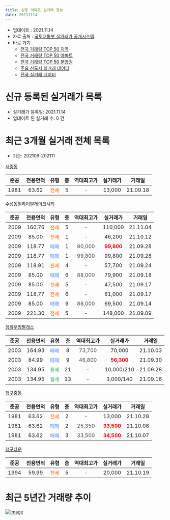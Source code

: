```yaml
---
title: 상동 아파트 실거래 정보
date: 20211114
---
```


* 업데이트 : 2021.11.14
* 자료 출처 : [국토교통부 실거래가 공개시스템](http://rt.molit.go.kr)
* 바로 가기
    * [전국 거래량 TOP 50 지역](https://apt-info.github.io/apt-trade-info/tr)
    * [전국 거래량 TOP 50 아파트](https://apt-info.github.io/apt-trade-info/ta)
    * [전국 거래량 TOP 50 분양권](https://apt-info.github.io/apt-trade-info/tb)
    * [주요 신도시 실거래 데이터](https://apt-info.github.io/apt-trade-info/newtown)
    * [전국 실거래 데이터](https://apt-info.github.io/apt-trade-info/all)



<script async src="https://pagead2.googlesyndication.com/pagead/js/adsbygoogle.js"></script>
<!-- 기본광고 -->
<ins class="adsbygoogle"
     style="display:block"
     data-ad-client="ca-pub-1142216861245946"
     data-ad-slot="4805727019"
     data-ad-format="auto"
     data-full-width-responsive="true"></ins>
<script>
     (adsbygoogle = window.adsbygoogle || []).push({});
</script>


# 신규 등록된 실거래가 목록

* 실거래가 등록일: 2021.11.14
* 업데이트 된 실거래 수: 0 건




<script async src="https://pagead2.googlesyndication.com/pagead/js/adsbygoogle.js"></script>
<!-- 기본광고 -->
<ins class="adsbygoogle"
     style="display:block"
     data-ad-client="ca-pub-1142216861245946"
     data-ad-slot="4805727019"
     data-ad-format="auto"
     data-full-width-responsive="true"></ins>
<script>
     (adsbygoogle = window.adsbygoogle || []).push({});
</script>


# 최근 3개월 실거래 전체 목록
* 기준: 202109-202111


[새중동](https://search.naver.com/search.naver?query=%EC%83%88%EC%A4%91%EB%8F%99)

|준공|전용면적|유형|층|역대최고가|실거래가|거래일|
|:---:|:---:|:---:|:---:|:---:|:---:|:---:|
|1981|63.62|<span style="color:#FF5A00">전세</span>|5|<span style="color:#444444">-</span>|13,000|21.09.18|

[수성동일하이빌레이크시티](https://search.naver.com/search.naver?query=%EC%88%98%EC%84%B1%EB%8F%99%EC%9D%BC%ED%95%98%EC%9D%B4%EB%B9%8C%EB%A0%88%EC%9D%B4%ED%81%AC%EC%8B%9C%ED%8B%B0)

|준공|전용면적|유형|층|역대최고가|실거래가|거래일|
|:---:|:---:|:---:|:---:|:---:|:---:|:---:|
|2009|160.76|<span style="color:#FF5A00">전세</span>|5|<span style="color:#444444">-</span>|110,000|21.11.04|
|2009|85.00|<span style="color:#FF5A00">전세</span>|1|<span style="color:#444444">-</span>|46,200|21.10.12|
|2009|118.77|<span style="color:#4285F3">매매</span>|1|<span style="color:#444444">90,000</span>|<b><span style="color:#FF0000">99,800</span></b>|21.09.28|
|2009|118.77|<span style="color:#4285F3">매매</span>|1|<span style="color:#444444">99,800</span>|99,800|21.09.28|
|2009|118.91|<span style="color:#FF5A00">전세</span>|4|<span style="color:#444444">-</span>|57,700|21.09.24|
|2009|85.00|<span style="color:#4285F3">매매</span>|6|<span style="color:#444444">88,000</span>|79,900|21.09.18|
|2009|85.00|<span style="color:#FF5A00">전세</span>|5|<span style="color:#444444">-</span>|47,500|21.09.17|
|2009|118.77|<span style="color:#FF5A00">전세</span>|6|<span style="color:#444444">-</span>|61,000|21.09.17|
|2009|85.00|<span style="color:#4285F3">매매</span>|9|<span style="color:#444444">88,000</span>|69,500|21.09.14|
|2009|221.30|<span style="color:#FF5A00">전세</span>|5|<span style="color:#444444">-</span>|148,000|21.09.09|

[정화우방팔레스](https://search.naver.com/search.naver?query=%EC%A0%95%ED%99%94%EC%9A%B0%EB%B0%A9%ED%8C%94%EB%A0%88%EC%8A%A4)

|준공|전용면적|유형|층|역대최고가|실거래가|거래일|
|:---:|:---:|:---:|:---:|:---:|:---:|:---:|
|2003|164.93|<span style="color:#4285F3">매매</span>|8|<span style="color:#444444">73,700</span>|70,000|21.10.03|
|2003|84.99|<span style="color:#4285F3">매매</span>|9|<span style="color:#444444">46,800</span>|<b><span style="color:#FF0000">56,300</span></b>|21.09.30|
|2003|134.95|<span style="color:#34A853">월세</span>|21|<span style="color:#444444">-</span>|10,000/210|21.09.28|
|2003|134.95|<span style="color:#34A853">월세</span>|13|<span style="color:#444444">-</span>|3,000/140|21.09.16|

[청구중동](https://search.naver.com/search.naver?query=%EC%B2%AD%EA%B5%AC%EC%A4%91%EB%8F%99)

|준공|전용면적|유형|층|역대최고가|실거래가|거래일|
|:---:|:---:|:---:|:---:|:---:|:---:|:---:|
|1981|63.62|<span style="color:#FF5A00">전세</span>|2|<span style="color:#444444">-</span>|13,000|21.10.28|
|1981|63.62|<span style="color:#4285F3">매매</span>|2|<span style="color:#444444">25,350</span>|<b><span style="color:#FF0000">33,500</span></b>|21.10.08|
|1981|63.62|<span style="color:#4285F3">매매</span>|3|<span style="color:#444444">33,500</span>|<b><span style="color:#FF0000">34,500</span></b>|21.10.07|

[청구타운](https://search.naver.com/search.naver?query=%EC%B2%AD%EA%B5%AC%ED%83%80%EC%9A%B4)

|준공|전용면적|유형|층|역대최고가|실거래가|거래일|
|:---:|:---:|:---:|:---:|:---:|:---:|:---:|
|1994|59.99|<span style="color:#FF5A00">전세</span>|5|<span style="color:#444444">-</span>|20,000|21.10.19|



<script async src="https://pagead2.googlesyndication.com/pagead/js/adsbygoogle.js"></script>
<!-- 기본광고 -->
<ins class="adsbygoogle"
     style="display:block"
     data-ad-client="ca-pub-1142216861245946"
     data-ad-slot="4805727019"
     data-ad-format="auto"
     data-full-width-responsive="true"></ins>
<script>
     (adsbygoogle = window.adsbygoogle || []).push({});
</script>


# 최근 5년간 거래량 추이


<div style="width:100%;">
    <canvas id="deal_progress" height="200"></canvas>
</div>

<script>
new Chart(document.getElementById("deal_progress"), {
    type: 'line',
    data: {
        labels: ['16.01','16.02','16.03','16.04','16.05','16.06','16.07','16.08','16.09','16.10','16.11','16.12','17.01','17.02','17.03','17.04','17.05','17.06','17.07','17.08','17.09','17.10','17.11','17.12','18.01','18.02','18.03','18.04','18.05','18.06','18.07','18.08','18.09','18.10','18.11','18.12','19.01','19.02','19.03','19.04','19.05','19.06','19.07','19.08','19.09','19.10','19.11','19.12','20.01','20.02','20.03','20.04','20.05','20.06','20.07','20.08','20.09','20.10','20.11','20.12','21.01','21.02','21.03','21.04','21.05','21.06','21.07','21.08','21.09','21.10','21.11'],
        datasets: [{
            label: '매매/분양권',
            data: [3,8,4,7,7,12,10,17,16,25,14,11,6,14,19,13,18,16,33,35,17,10,8,9,11,15,24,20,13,10,12,20,16,13,8,6,9,2,5,6,6,4,4,8,5,13,12,13,9,4,3,9,11,13,23,16,19,47,27,5,0,4,19,4,2,2,2,2,5,3,0],
            borderColor: "rgba(66, 133, 243, 1)",
            backgroundColor: "rgba(66, 133, 243, 0.05)",
            borderWidth: 1,
            pointRadius: 0,
            fill: false,
            lineTension: 0
        },{
            label: '전/월세',
            data: [6,4,3,9,3,3,6,5,4,5,4,4,5,6,7,5,2,6,2,4,7,4,10,2,6,7,4,4,11,6,3,5,1,8,8,3,7,6,2,3,3,3,4,10,3,4,8,7,5,6,6,3,8,6,8,2,5,5,6,7,7,5,4,2,3,11,11,8,7,3,1],
            borderColor: "rgba(255, 90, 0, 1)",
            backgroundColor: "rgba(255, 90, 0, 0.05)",
            borderWidth: 1,
            pointRadius: 0,
            fill: false,
            lineTension: 0
        },{
            label: '합계',
            data: [9,12,7,16,10,15,16,22,20,30,18,15,11,20,26,18,20,22,35,39,24,14,18,11,17,22,28,24,24,16,15,25,17,21,16,9,16,8,7,9,9,7,8,18,8,17,20,20,14,10,9,12,19,19,31,18,24,52,33,12,7,9,23,6,5,13,13,10,12,6,1],
            borderColor: "rgba(0, 0, 0, 1)",
            backgroundColor: "rgba(0, 0, 0, 0.03)",
            borderWidth: 0.1,
            pointRadius: 0,
            fill: true,
            lineTension: 0
        }
        ]
    },
    options: {
        responsive: true,
        title: {
            display: false
        },
        tooltips: {
            mode: 'index',
            intersect: false
        },
        hover: {
            mode: 'nearest',
            intersect: true
        },
        scales: {
            xAxes: [{
                display: true,
                scaleLabel: {
                    display: true,
                    labelString: '년/월'
                }
            }],
            yAxes: [{
                display: true,
                ticks: {
                    suggestedMin: 0,
                },
                scaleLabel: {
                    display: true,
                    labelString: '실거래 수'
                }
            }]
        }
    }
});

</script>


[![image](https://apt-info.github.io/images/2020-01-03-apt-trade-info/1024x500.png)](https://play.google.com/store/apps/details?id=com.aptinfo.apttradeinfo)

